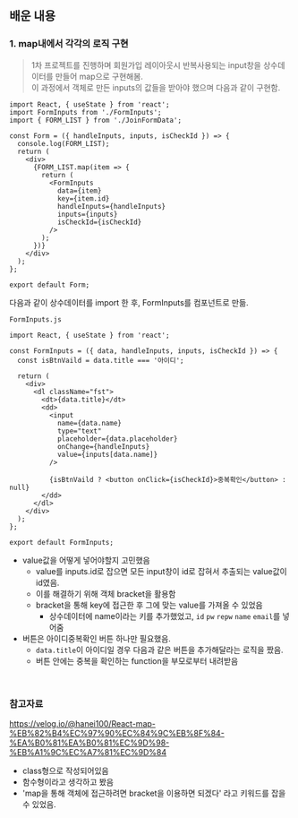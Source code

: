 ## 배운 내용

### 1. map내에서 각각의 로직 구현

> 1차 프로젝트를 진행하며 회원가입 레이아웃시 반복사용되는 input창을 상수데이터를 만들어 map으로 구현해봄.  
> 이 과정에서 객체로 만든 inputs의 값들을 받아야 했으며 다음과 같이 구현함.

```JS
import React, { useState } from 'react';
import FormInputs from './FormInputs';
import { FORM_LIST } from './JoinFormData';

const Form = ({ handleInputs, inputs, isCheckId }) => {
  console.log(FORM_LIST);
  return (
    <div>
      {FORM_LIST.map(item => {
        return (
          <FormInputs
            data={item}
            key={item.id}
            handleInputs={handleInputs}
            inputs={inputs}
            isCheckId={isCheckId}
          />
        );
      })}
    </div>
  );
};

export default Form;
```

다음과 같이 상수데이터를 import 한 후, FormInputs를 컴포넌트로 만듦.

`FormInputs.js`

```JS
import React, { useState } from 'react';

const FormInputs = ({ data, handleInputs, inputs, isCheckId }) => {
  const isBtnVaild = data.title === '아이디';

  return (
    <div>
      <dl className="fst">
        <dt>{data.title}</dt>
        <dd>
          <input
            name={data.name}
            type="text"
            placeholder={data.placeholder}
            onChange={handleInputs}
            value={inputs[data.name]}
          />

          {isBtnVaild ? <button onClick={isCheckId}>중복확인</button> : null}
        </dd>
      </dl>
    </div>
  );
};

export default FormInputs;

```

- value값을 어떻게 넣어야할지 고민했음
  - value를 inputs.id로 잡으면 모든 input창이 id로 잡혀서 추출되는 value값이 id였음.
  - 이를 해결하기 위해 객체 bracket을 활용함
  - bracket을 통해 key에 접근한 후 그에 맞는 value를 가져올 수 있었음
    - 상수데이터에 name이라는 키를 추가했었고, `id` `pw` `repw` `name` `email`를 넣어줌
- 버튼은 아이디중복확인 버튼 하나만 필요했음.
  - `data.title`이 아이디일 경우 다음과 같은 버튼을 추가해달라는 로직을 짰음.
  - 버튼 안에는 중복을 확인하는 function을 부모로부터 내려받음

<br>

### 참고자료

https://velog.io/@hanei100/React-map-%EB%82%B4%EC%97%90%EC%84%9C%EB%8F%84-%EA%B0%81%EA%B0%81%EC%9D%98-%EB%A1%9C%EC%A7%81%EC%9D%84

- class형으로 작성되어있음
- 함수형이라고 생각하고 봤음
- 'map을 통해 객체에 접근하려면 bracket을 이용하면 되겠다' 라고 키워드를 잡을 수 있었음.
